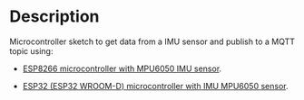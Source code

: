 # Description
Microcontroller sketch to get data from a IMU sensor and publish to a MQTT topic using:

- [ESP8266 microcontroller with MPU6050 IMU sensor](./ESP8266_MPU6050/README.md).

- [ESP32 (ESP32 WROOM-D) microcontroller with IMU MPU6050 sensor](./ESP32_MPU6050/ESP32_MPU6050.ino).
